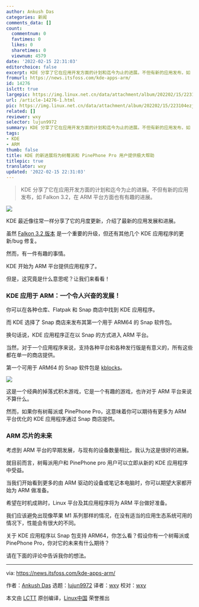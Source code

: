 ```yaml
---
author: Ankush Das
categories: 新闻
comments_data: []
count:
  commentnum: 0
  favtimes: 0
  likes: 0
  sharetimes: 0
  viewnum: 4579
date: '2022-02-15 22:31:03'
editorchoice: false
excerpt: KDE 分享了它在应用开发方面的计划和迄今为止的进展。不但有新的应用发布，如 Falkon 3.2，在 ARM 平台方面也有有趣的进展。
fromurl: https://news.itsfoss.com/kde-apps-arm/
id: 14276
islctt: true
largepic: https://img.linux.net.cn/data/attachment/album/202202/15/223104ezjhlphudzoj0aqq.png
url: /article-14276-1.html
pic: https://img.linux.net.cn/data/attachment/album/202202/15/223104ezjhlphudzoj0aqq.png.thumb.jpg
related: []
reviewer: wxy
selector: lujun9972
summary: KDE 分享了它在应用开发方面的计划和迄今为止的进展。不但有新的应用发布，如 Falkon 3.2，在 ARM 平台方面也有有趣的进展。
tags:
- KDE
- ARM
thumb: false
title: KDE 的新进展将为树莓派和 PinePhone Pro 用户提供极大帮助
titlepic: true
translator: wxy
updated: '2022-02-15 22:31:03'
---
```



> 
> KDE 分享了它在应用开发方面的计划和迄今为止的进展。不但有新的应用发布，如 Falkon 3.2，在 ARM 平台方面也有有趣的进展。
> 
> 
> 


![](/data/attachment/album/202202/15/223104ezjhlphudzoj0aqq.png)


KDE 最近像往常一样分享了它的月度更新，介绍了最新的应用发展和进展。


虽然 [Falkon 3.2 版本](https://news.itsfoss.com/falkon-browser-3-2-release/) 是一个重要的升级，但还有其他几个 KDE 应用程序的更新/bug 修复。


然而，有一件有趣的事情。


KDE 开始为 ARM 平台提供应用程序了。


但是，这究竟是什么意思呢？让我们来看看！


### KDE 应用于 ARM：一个令人兴奋的发展！


你可以在各种仓库、Flatpak 和 Snap 商店中找到 KDE 应用程序。


而 KDE 选择了 Snap 商店来发布其第一个用于 ARM64 的 Snap 软件包。


换句话说，KDE 应用程序正在以 Snap 的方式进入 ARM 平台。


当然，对于一个应用程序来说，支持各种平台和各种发行版是有意义的，所有这些都在单一的商店提供。


第一个可用于 ARM64 的 Snap 软件包是 [kblocks](https://snapcraft.io/kblocks)。


![](/data/attachment/album/202202/15/223105jtii4zc5nrz6h274.jpg)


这是一个经典的掉落式积木游戏，它是一个有趣的游戏，也许对于 ARM 平台来说不算什么。


然而，如果你有树莓派或 PinePhone Pro，这意味着你可以期待有更多为 ARM 平台优化的 KDE 应用程序通过 Snap 商店提供。


### ARM 芯片的未来


考虑到 ARM 平台的早期发展，与现有的设备数量相比，我认为这是很好的进展。


就目前而言，树莓派用户和 PinePhone pro 用户可以立即从新的 KDE 应用程序中受益。


当我们开始看到更多的由 ARM 驱动的设备或笔记本电脑时，你可以期望大家都开始为 ARM 做准备。


希望在时机成熟时，Linux 平台及其应用程序将为 ARM 平台做好准备。


我们应该避免出现像苹果 M1 系列那样的情况，在没有适当的应用生态系统可用的情况下，性能会有很大的不同。


关于 KDE 应用程序以 Snap 包支持 ARM64，你怎么看？假设你有一个树莓派或 PinePhone Pro，你对它的未来有什么期待？


请在下面的评论中告诉我你的想法。




---


via: <https://news.itsfoss.com/kde-apps-arm/>


作者：[Ankush Das](https://news.itsfoss.com/author/ankush/) 选题：[lujun9972](https://github.com/lujun9972) 译者：[wxy](https://github.com/wxy) 校对：[wxy](https://github.com/wxy)


本文由 [LCTT](https://github.com/LCTT/TranslateProject) 原创编译，[Linux中国](https://linux.cn/) 荣誉推出